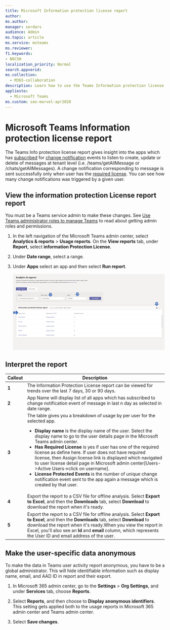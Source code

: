 ```yaml
---
title: Microsoft Information protection license report
author: 
ms.author:
manager: serdars
audience: Admin
ms.topic: article
ms.service: msteams
ms.reviewer: 
f1.keywords:
- NOCSH
localization_priority: Normal
search.appverid: 
ms.collection: 
  - M365-collaboration
description: Learn how to use the Teams Information protection license report in the Microsoft Teams admin center to see how apps in your organization are using change notification events subscription APIs.
appliesto: 
  - Microsoft Teams
ms.custom: seo-marvel-apr2020
---
```


# Microsoft Teams Information protection license report


The Teams Info protection license report gives insight into the apps which has [subscribed](https://docs.microsoft.com/en-us/graph/api/resources/subscription?view=graph-rest-1.0) for [change notification](https://docs.microsoft.com/en-us/graph/api/resources/webhooks?view=graph-rest-1.0) events to listen to create, update or delete of messages at tenant level (i.e. /teams/getAllMessage or /chats/getAllMessages). A change notification corresponding to message is sent successfully only when user has the [required license](https://docs.microsoft.com/en-us/graph/teams-licenses).  You can see how many change notifications was triggered by a given user.




## View the information protection License report report

You must be a Teams service admin to make these changes. See [Use Teams administrator roles to manage Teams](../using-admin-roles.md) to read about getting admin roles and permissions.

1. In the left navigation of the Microsoft Teams admin center, select **Analytics & reports** > **Usage reports**. On the **View reports** tab, under **Report**, select **information Protection License**.
2. Under **Date range**, select a range.
3. Under **Apps** select an app and then select **Run report**.

    ![Screenshot of the Teams information protection license report in the Teams admin center with callouts](../media/teams-info-protection-license-report-with-callouts.png "Screenshot of the Teams information protection license report in the Teams admin center with callouts")

## Interpret the report

|Callout |Description  |
|--------|-------------|
|**1**   |The Information Protection License report can be viewed for trends over the last 7 days, 30 or 90 days. |
|**2**   |App Name will display list of all apps which has subscribed to change notification event of message in last n day as selected in date range. |
|**3**   |The table gives you a breakdown of usage by per user for the selected app.<ul><li>**Display name** is the display name of the user. Select the display name to go to the user details page in the Microsoft Teams admin center.</li><li>**Has Required License** is yes if user has one of the required license as define here. If user does not have required license, then Assign license link is displayed which navigated to user license detail page in Microsoft admin center[Users->Active Users->click on username].</li><li>**License Protected Events** is the number of unique change notification event sent to the app again a message which is created by that user.</li></ul> |
|**4**   |Export the report to a CSV file for offline analysis. Select **Export to Excel**, and then the **Downloads** tab, select **Download** to download the report when it's ready. |
|**5**   |Export the report to a CSV file for offline analysis. Select **Export to Excel**, and then the **Downloads** tab, select **Download** to download the report when it's ready.When you view the report in Excel, you'll also see an **Id** and **email** column, which represents the User ID and email address of the user. |



## Make the user-specific data anonymous

To make the data in Teams user activity report anonymous, you have to be a global administrator. This will hide identifiable information such as display name, email, and AAD ID in report and their export.

1. In Microsoft 365 admin center, go to the **Settings** \> **Org Settings**, and under **Services** tab, choose **Reports**.
    
2. Select **Reports**, and then choose to **Display anonymous identifiers**. This setting gets applied both to the usage reports in Microsoft 365 admin center and Teams admin center.
  
3. Select **Save changes**.

